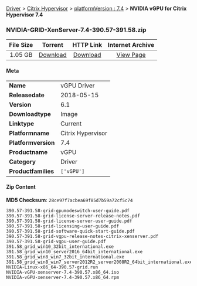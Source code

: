 
[Driver](/README.md)  >  [Citrix Hypervisor](/index/Driver/Citrix_Hypervisor.md)  >  [platformVersion : 7.4](/index/Driver/Citrix_Hypervisor/7.4.md)  >  **NVIDIA vGPU for Citrix Hypervisor 7.4**


### NVIDIA-GRID-XenServer-7.4-390.57-391.58.zip

| **File Size** | **Torrent**  | **HTTP Link** | **Internet Archive** |
|:-------------:|:------------:|:-------------:|:--------------------:|
| 1.05 GB |  [Download](https://archive.org/download/nvgpu_NVIDIA-GRID-XenServer-7.4-390.57-391.58.zip/nvgpu_NVIDIA-GRID-XenServer-7.4-390.57-391.58.zip_archive.torrent)       | [Download](https://archive.org/compress/nvgpu_NVIDIA-GRID-XenServer-7.4-390.57-391.58.zip) | [View Page](https://archive.org/details/nvgpu_NVIDIA-GRID-XenServer-7.4-390.57-391.58.zip)       |

#### Meta

<table>
<tr><td><strong>Name</strong></td><td>vGPU Driver</td></tr>
<tr><td><strong>Releasedate</strong></td><td>2018-05-15</td></tr>
<tr><td><strong>Version</strong></td><td>6.1</td></tr>
<tr><td><strong>Downloadtype</strong></td><td>Image</td></tr>
<tr><td><strong>Linktype</strong></td><td>Current</td></tr>
<tr><td><strong>Platformname</strong></td><td>Citrix Hypervisor</td></tr>
<tr><td><strong>Platformversion</strong></td><td>7.4</td></tr>
<tr><td><strong>Productname</strong></td><td>vGPU</td></tr>
<tr><td><strong>Category</strong></td><td>Driver</td></tr>
<tr><td><strong>Productfamilies</strong></td><td><code>['vGPU']</code></td></tr>
</table>

#### Zip Content

**MD5 Checksum**: `28ce97f7acbea69f85d7b59a72cf5c74`

```text
390.57-391.58-grid-gpumodeswitch-user-guide.pdf
390.57-391.58-grid-license-server-release-notes.pdf
390.57-391.58-grid-license-server-user-guide.pdf
390.57-391.58-grid-licensing-user-guide.pdf
390.57-391.58-grid-software-quick-start-guide.pdf
390.57-391.58-grid-vgpu-release-notes-citrix-xenserver.pdf
390.57-391.58-grid-vgpu-user-guide.pdf
391.58_grid_win10_32bit_international.exe
391.58_grid_win10_server2016_64bit_international.exe
391.58_grid_win8_win7_32bit_international.exe
391.58_grid_win8_win7_server2012R2_server2008R2_64bit_international.exe
NVIDIA-Linux-x86_64-390.57-grid.run
NVIDIA-vGPU-xenserver-7.4-390.57.x86_64.iso
NVIDIA-vGPU-xenserver-7.4-390.57.x86_64.rpm
```